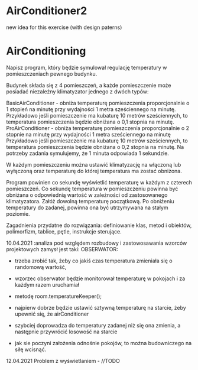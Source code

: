 # AirConditioner2
new idea for this exercise (with design paterns)

# AirConditioning

Napisz program, który będzie symulował regulację temperatury w pomieszczeniach pewnego budynku.

Budynek składa się z 4 pomieszczeń, a każde pomieszczenie może posiadać niezależny klimatyzator jednego z dwóch typów:

BasicAirConditioner - obniża temperaturę pomieszczenia proporcjonalnie o 1 stopień na minutę przy wydajności 1 metra sześciennego na minutę. 
Przykładowo jeśli pomieszczenie ma kubaturę 10 metrów sześciennych, to temperatura pomieszczenia będzie obniżana o 0,1 stopnia na minutę.
ProAirConditioner - obniża temperaturę pomieszczenia proporcjonalnie o 2 stopnie na minutę przy wydajności 1 metra sześciennego na minutę  
Przykładowo jeśli pomieszczenie ma kubaturę 10 metrów sześciennych, to temperatura pomieszczenia będzie obniżana o 0,2 stopnia na minutę.
Na potrzeby zadania symulujemy, że 1 minuta odpowiada 1 sekundzie.

W każdym pomieszczeniu można ustawić klimatyzację na włączoną lub wyłączoną oraz temperaturę do której temperatura ma zostać obniżona.

Program powinien co sekundę wyświetlić temperaturę w każdym z czterech pomieszczeń. Co sekundę temperatura w pomieszczeniu powinna być obniżana 
o odpowiednią wartość w zależności od zastosowanego klimatyzatora. Załóż dowolną temperaturę początkową. Po obniżeniu temperatury do zadanej, 
powinna ona być utrzymywana na stałym poziomie.

Zagadnienia przydatne do rozwiązania: definiowanie klas, metod i obiektów, polimorfizm, tablice, pętle, instrukcje sterujące.


10.04.2021 :analiza pod względem rozbudowy i zastowosawania wzorców projektowych
zamysł jest taki:
OBSERWATOR:
 * trzeba zrobić tak, żeby co jakiś czas temperatura zmieniała się o randomową wartość,
 * wzorzec obserwator będzie monitorował temperaturę w pokojach i za każdym razem uruchamiał
 * metodę room.temperatureKeeper();
 * najpierw dobrze będzie ustawić sztywną temperaturę na starcie, żeby upewnić się, że airConditioner 
 * szybciej doprowadza do temperatury zadanej niż się ona zmienia, a następnie przywrócić losowość na starcie
 
 * jak sie poczyni założenia odnośnie pokojów, to można budowniczego na siłę wcisnąć. 
 
 12.04.2021 Problem z wyświetlaniem - //TODO
